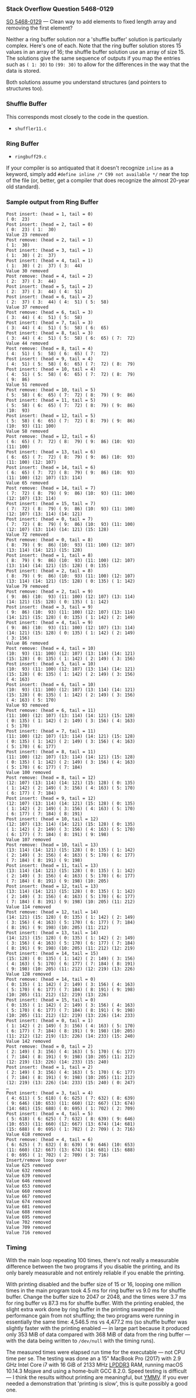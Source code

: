 ### Stack Overflow Question 5468-0129

[SO 5468-0129](https://stackoverflow.com/q/54680129) &mdash;
Clean way to add elements to fixed length array and removing the first element?

Neither a ring buffer solution nor a 'shuffle buffer' solution is
particularly complex.
Here's one of each.
Note that the ring buffer solution stores 15 values in an array of 16;
the shuffle buffer solution use an array of size 15.
The solutions give the same sequence of outputs if you map the entries
such as `( 1: 30)` to `(99: 30)` to allow for the differences in the way
that the data is stored.

Both solutions assume you understand structures (and pointers to
structures too).

### Shuffle Buffer

This corresponds most closely to the code in the question.

* `shuffler11.c`


### Ring Buffer

* `ringbuff29.c`

If your compiler is so antiquated that it doesn't recognize `inline` as
a keyword, simply add `#define inline /* C99 not available */` near the
top of the file (or, better, get a compiler that does recognize the
almost 20-year old standard).

### Sample output from Ring Buffer

    Post insert: (head = 1, tail = 0)
    ( 0:  23)
    Post insert: (head = 2, tail = 0)
    ( 0:  23) ( 1:  30)
    Value 23 removed
    Post remove: (head = 2, tail = 1)
    ( 1:  30)
    Post insert: (head = 3, tail = 1)
    ( 1:  30) ( 2:  37)
    Post insert: (head = 4, tail = 1)
    ( 1:  30) ( 2:  37) ( 3:  44)
    Value 30 removed
    Post remove: (head = 4, tail = 2)
    ( 2:  37) ( 3:  44)
    Post insert: (head = 5, tail = 2)
    ( 2:  37) ( 3:  44) ( 4:  51)
    Post insert: (head = 6, tail = 2)
    ( 2:  37) ( 3:  44) ( 4:  51) ( 5:  58)
    Value 37 removed
    Post remove: (head = 6, tail = 3)
    ( 3:  44) ( 4:  51) ( 5:  58)
    Post insert: (head = 7, tail = 3)
    ( 3:  44) ( 4:  51) ( 5:  58) ( 6:  65)
    Post insert: (head = 8, tail = 3)
    ( 3:  44) ( 4:  51) ( 5:  58) ( 6:  65) ( 7:  72)
    Value 44 removed
    Post remove: (head = 8, tail = 4)
    ( 4:  51) ( 5:  58) ( 6:  65) ( 7:  72)
    Post insert: (head = 9, tail = 4)
    ( 4:  51) ( 5:  58) ( 6:  65) ( 7:  72) ( 8:  79)
    Post insert: (head = 10, tail = 4)
    ( 4:  51) ( 5:  58) ( 6:  65) ( 7:  72) ( 8:  79)
    ( 9:  86)
    Value 51 removed
    Post remove: (head = 10, tail = 5)
    ( 5:  58) ( 6:  65) ( 7:  72) ( 8:  79) ( 9:  86)
    Post insert: (head = 11, tail = 5)
    ( 5:  58) ( 6:  65) ( 7:  72) ( 8:  79) ( 9:  86)
    (10:  93)
    Post insert: (head = 12, tail = 5)
    ( 5:  58) ( 6:  65) ( 7:  72) ( 8:  79) ( 9:  86)
    (10:  93) (11: 100)
    Value 58 removed
    Post remove: (head = 12, tail = 6)
    ( 6:  65) ( 7:  72) ( 8:  79) ( 9:  86) (10:  93)
    (11: 100)
    Post insert: (head = 13, tail = 6)
    ( 6:  65) ( 7:  72) ( 8:  79) ( 9:  86) (10:  93)
    (11: 100) (12: 107)
    Post insert: (head = 14, tail = 6)
    ( 6:  65) ( 7:  72) ( 8:  79) ( 9:  86) (10:  93)
    (11: 100) (12: 107) (13: 114)
    Value 65 removed
    Post remove: (head = 14, tail = 7)
    ( 7:  72) ( 8:  79) ( 9:  86) (10:  93) (11: 100)
    (12: 107) (13: 114)
    Post insert: (head = 15, tail = 7)
    ( 7:  72) ( 8:  79) ( 9:  86) (10:  93) (11: 100)
    (12: 107) (13: 114) (14: 121)
    Post insert: (head = 0, tail = 7)
    ( 7:  72) ( 8:  79) ( 9:  86) (10:  93) (11: 100)
    (12: 107) (13: 114) (14: 121) (15: 128)
    Value 72 removed
    Post remove: (head = 0, tail = 8)
    ( 8:  79) ( 9:  86) (10:  93) (11: 100) (12: 107)
    (13: 114) (14: 121) (15: 128)
    Post insert: (head = 1, tail = 8)
    ( 8:  79) ( 9:  86) (10:  93) (11: 100) (12: 107)
    (13: 114) (14: 121) (15: 128) ( 0: 135)
    Post insert: (head = 2, tail = 8)
    ( 8:  79) ( 9:  86) (10:  93) (11: 100) (12: 107)
    (13: 114) (14: 121) (15: 128) ( 0: 135) ( 1: 142)
    Value 79 removed
    Post remove: (head = 2, tail = 9)
    ( 9:  86) (10:  93) (11: 100) (12: 107) (13: 114)
    (14: 121) (15: 128) ( 0: 135) ( 1: 142)
    Post insert: (head = 3, tail = 9)
    ( 9:  86) (10:  93) (11: 100) (12: 107) (13: 114)
    (14: 121) (15: 128) ( 0: 135) ( 1: 142) ( 2: 149)
    Post insert: (head = 4, tail = 9)
    ( 9:  86) (10:  93) (11: 100) (12: 107) (13: 114)
    (14: 121) (15: 128) ( 0: 135) ( 1: 142) ( 2: 149)
    ( 3: 156)
    Value 86 removed
    Post remove: (head = 4, tail = 10)
    (10:  93) (11: 100) (12: 107) (13: 114) (14: 121)
    (15: 128) ( 0: 135) ( 1: 142) ( 2: 149) ( 3: 156)
    Post insert: (head = 5, tail = 10)
    (10:  93) (11: 100) (12: 107) (13: 114) (14: 121)
    (15: 128) ( 0: 135) ( 1: 142) ( 2: 149) ( 3: 156)
    ( 4: 163)
    Post insert: (head = 6, tail = 10)
    (10:  93) (11: 100) (12: 107) (13: 114) (14: 121)
    (15: 128) ( 0: 135) ( 1: 142) ( 2: 149) ( 3: 156)
    ( 4: 163) ( 5: 170)
    Value 93 removed
    Post remove: (head = 6, tail = 11)
    (11: 100) (12: 107) (13: 114) (14: 121) (15: 128)
    ( 0: 135) ( 1: 142) ( 2: 149) ( 3: 156) ( 4: 163)
    ( 5: 170)
    Post insert: (head = 7, tail = 11)
    (11: 100) (12: 107) (13: 114) (14: 121) (15: 128)
    ( 0: 135) ( 1: 142) ( 2: 149) ( 3: 156) ( 4: 163)
    ( 5: 170) ( 6: 177)
    Post insert: (head = 8, tail = 11)
    (11: 100) (12: 107) (13: 114) (14: 121) (15: 128)
    ( 0: 135) ( 1: 142) ( 2: 149) ( 3: 156) ( 4: 163)
    ( 5: 170) ( 6: 177) ( 7: 184)
    Value 100 removed
    Post remove: (head = 8, tail = 12)
    (12: 107) (13: 114) (14: 121) (15: 128) ( 0: 135)
    ( 1: 142) ( 2: 149) ( 3: 156) ( 4: 163) ( 5: 170)
    ( 6: 177) ( 7: 184)
    Post insert: (head = 9, tail = 12)
    (12: 107) (13: 114) (14: 121) (15: 128) ( 0: 135)
    ( 1: 142) ( 2: 149) ( 3: 156) ( 4: 163) ( 5: 170)
    ( 6: 177) ( 7: 184) ( 8: 191)
    Post insert: (head = 10, tail = 12)
    (12: 107) (13: 114) (14: 121) (15: 128) ( 0: 135)
    ( 1: 142) ( 2: 149) ( 3: 156) ( 4: 163) ( 5: 170)
    ( 6: 177) ( 7: 184) ( 8: 191) ( 9: 198)
    Value 107 removed
    Post remove: (head = 10, tail = 13)
    (13: 114) (14: 121) (15: 128) ( 0: 135) ( 1: 142)
    ( 2: 149) ( 3: 156) ( 4: 163) ( 5: 170) ( 6: 177)
    ( 7: 184) ( 8: 191) ( 9: 198)
    Post insert: (head = 11, tail = 13)
    (13: 114) (14: 121) (15: 128) ( 0: 135) ( 1: 142)
    ( 2: 149) ( 3: 156) ( 4: 163) ( 5: 170) ( 6: 177)
    ( 7: 184) ( 8: 191) ( 9: 198) (10: 205)
    Post insert: (head = 12, tail = 13)
    (13: 114) (14: 121) (15: 128) ( 0: 135) ( 1: 142)
    ( 2: 149) ( 3: 156) ( 4: 163) ( 5: 170) ( 6: 177)
    ( 7: 184) ( 8: 191) ( 9: 198) (10: 205) (11: 212)
    Value 114 removed
    Post remove: (head = 12, tail = 14)
    (14: 121) (15: 128) ( 0: 135) ( 1: 142) ( 2: 149)
    ( 3: 156) ( 4: 163) ( 5: 170) ( 6: 177) ( 7: 184)
    ( 8: 191) ( 9: 198) (10: 205) (11: 212)
    Post insert: (head = 13, tail = 14)
    (14: 121) (15: 128) ( 0: 135) ( 1: 142) ( 2: 149)
    ( 3: 156) ( 4: 163) ( 5: 170) ( 6: 177) ( 7: 184)
    ( 8: 191) ( 9: 198) (10: 205) (11: 212) (12: 219)
    Post insert: (head = 14, tail = 15)
    (15: 128) ( 0: 135) ( 1: 142) ( 2: 149) ( 3: 156)
    ( 4: 163) ( 5: 170) ( 6: 177) ( 7: 184) ( 8: 191)
    ( 9: 198) (10: 205) (11: 212) (12: 219) (13: 226)
    Value 128 removed
    Post remove: (head = 14, tail = 0)
    ( 0: 135) ( 1: 142) ( 2: 149) ( 3: 156) ( 4: 163)
    ( 5: 170) ( 6: 177) ( 7: 184) ( 8: 191) ( 9: 198)
    (10: 205) (11: 212) (12: 219) (13: 226)
    Post insert: (head = 15, tail = 0)
    ( 0: 135) ( 1: 142) ( 2: 149) ( 3: 156) ( 4: 163)
    ( 5: 170) ( 6: 177) ( 7: 184) ( 8: 191) ( 9: 198)
    (10: 205) (11: 212) (12: 219) (13: 226) (14: 233)
    Post insert: (head = 0, tail = 1)
    ( 1: 142) ( 2: 149) ( 3: 156) ( 4: 163) ( 5: 170)
    ( 6: 177) ( 7: 184) ( 8: 191) ( 9: 198) (10: 205)
    (11: 212) (12: 219) (13: 226) (14: 233) (15: 240)
    Value 142 removed
    Post remove: (head = 0, tail = 2)
    ( 2: 149) ( 3: 156) ( 4: 163) ( 5: 170) ( 6: 177)
    ( 7: 184) ( 8: 191) ( 9: 198) (10: 205) (11: 212)
    (12: 219) (13: 226) (14: 233) (15: 240)
    Post insert: (head = 1, tail = 2)
    ( 2: 149) ( 3: 156) ( 4: 163) ( 5: 170) ( 6: 177)
    ( 7: 184) ( 8: 191) ( 9: 198) (10: 205) (11: 212)
    (12: 219) (13: 226) (14: 233) (15: 240) ( 0: 247)
    …
    Post insert: (head = 3, tail = 4)
    ( 4: 611) ( 5: 618) ( 6: 625) ( 7: 632) ( 8: 639)
    ( 9: 646) (10: 653) (11: 660) (12: 667) (13: 674)
    (14: 681) (15: 688) ( 0: 695) ( 1: 702) ( 2: 709)
    Post insert: (head = 4, tail = 5)
    ( 5: 618) ( 6: 625) ( 7: 632) ( 8: 639) ( 9: 646)
    (10: 653) (11: 660) (12: 667) (13: 674) (14: 681)
    (15: 688) ( 0: 695) ( 1: 702) ( 2: 709) ( 3: 716)
    Value 618 removed
    Post remove: (head = 4, tail = 6)
    ( 6: 625) ( 7: 632) ( 8: 639) ( 9: 646) (10: 653)
    (11: 660) (12: 667) (13: 674) (14: 681) (15: 688)
    ( 0: 695) ( 1: 702) ( 2: 709) ( 3: 716)
    Insert/remove loop over
    Value 625 removed
    Value 632 removed
    Value 639 removed
    Value 646 removed
    Value 653 removed
    Value 660 removed
    Value 667 removed
    Value 674 removed
    Value 681 removed
    Value 688 removed
    Value 695 removed
    Value 702 removed
    Value 709 removed
    Value 716 removed

### Timing

With the main loop repeating 100 times, there's not really a measurable
difference between the two programs if you disable the printing, and its
only barely measurable and not entirely reliable if you enable the
printing.

With printing disabled and the buffer size of 15 or 16, looping one
million times in the main program took 4.5 ms for ring buffer vs 9.0 ms
for shuffle buffer.
Change the buffer size to 2047 or 2048, and the times were 3.7 ms for
ring buffer vs 87.3 ms for shuffle buffer.
With the printing enabled, the slight extra work done by ring buffer in
the printing swamped the performance gain from not shuffling; the two
programs were running in essentially the same time: 4,546.5 ms vs
4,477.2 ms (so shuffle buffer was slightly faster with the printing
enabled — in large part because it produced only 353 MiB of data
compared with 368 MiB of data from the ring buffer — with the data
being written to `/dev/null` with the timing runs).

The measured times were elapsed run time for the executable — not CPU
time per se.
The testing was done an a 15" MacBook Pro (2017) with 2.9 GHz Intel Core
i7 with 16 GiB of 2133 MHz [LPDDR3](https://en.wikipedia.org/wiki/LPDDR)
RAM, running macOS 10.14.3 Mojave and using a home-built GCC 8.2.0.
Speed testing is difficult — I think the results without printing are
meaningful, but [YMMV](https://www.acronymfinder.com/YMMV.html).
If you ever needed a demonstration that 'printing is slow', this is
quite possibly a good one.

